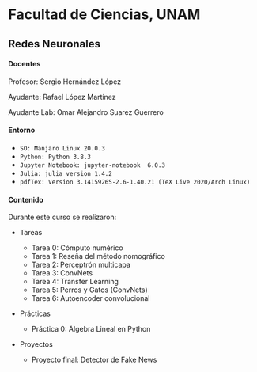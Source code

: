 # Facultad de Ciencias, UNAM

## Redes Neuronales

#### Docentes

Profesor: Sergio Hernández López

Ayudante: Rafael López Martínez

Ayudante Lab: Omar Alejandro Suarez Guerrero	

#### Entorno

* `SO: Manjaro Linux 20.0.3`
* `Python: Python 3.8.3`
* `Jupyter Notebook: jupyter-notebook  6.0.3`
* `Julia: julia version 1.4.2`
* `pdfTex: Version 3.14159265-2.6-1.40.21 (TeX Live 2020/Arch Linux)`

#### Contenido 

Durante este curso se realizaron: 
* Tareas
  * Tarea 0: Cómputo numérico 
  * Tarea 1: Reseña del método nomográfico
  * Tarea 2: Perceptrón multicapa
  * Tarea 3: ConvNets
  * Tarea 4: Transfer Learning 
  * Tarea 5: Perros y Gatos (ConvNets)
  * Tarea 6: Autoencoder convolucional

* Prácticas
  * Práctica 0: Álgebra Lineal en Python
* Proyectos
  * Proyecto final: Detector de Fake News
